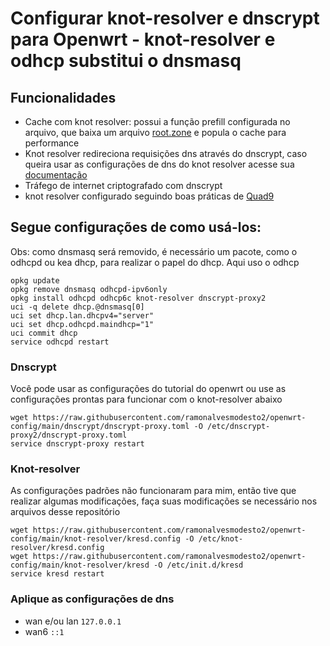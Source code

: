 # Configurar knot-resolver e dnscrypt para Openwrt - knot-resolver e odhcp substitui o dnsmasq

## Funcionalidades
- Cache com knot resolver: possui a função prefill configurada no arquivo, que baixa um arquivo [root.zone](https://www.internic.net/domain/root.zone) e popula o cache para performance
- Knot resolver redireciona requisições dns através do dnscrypt, caso queira usar as configurações de dns do knot resolver acesse sua [documentação](https://knot-resolver.readthedocs.io/en/stable/)
- Tráfego de internet criptografado com dnscrypt
- knot resolver configurado seguindo boas práticas de [Quad9](https://docs.quad9.net/Quad9_For_Organizations/DNS_Forwarder_Best_Practices/)
  
## Segue configurações de como usá-los:

Obs: como dnsmasq será removido, é necessário um pacote, como o odhcpd ou kea dhcp, para realizar o papel do dhcp. Aqui uso o odhcp

```ash
opkg update
opkg remove dnsmasq odhcpd-ipv6only
opkg install odhcpd odhcp6c knot-resolver dnscrypt-proxy2
uci -q delete dhcp.@dnsmasq[0]
uci set dhcp.lan.dhcpv4="server"
uci set dhcp.odhcpd.maindhcp="1"
uci commit dhcp
service odhcpd restart
```
### Dnscrypt
Você pode usar as configurações do tutorial do openwrt ou use as configurações prontas para funcionar com o knot-resolver abaixo

```ash
wget https://raw.githubusercontent.com/ramonalvesmodesto2/openwrt-config/main/dnscrypt/dnscrypt-proxy.toml -O /etc/dnscrypt-proxy2/dnscrypt-proxy.toml
service dnscrypt-proxy restart
```

### Knot-resolver
As configurações padrões não funcionaram para mim, então tive que realizar algumas modificações, faça suas modificações se necessário nos arquivos desse repositório

```ash
wget https://raw.githubusercontent.com/ramonalvesmodesto2/openwrt-config/main/knot-resolver/kresd.config -O /etc/knot-resolver/kresd.config
wget https://raw.githubusercontent.com/ramonalvesmodesto2/openwrt-config/main/knot-resolver/kresd -O /etc/init.d/kresd 
service kresd restart
```

### Aplique as configurações de dns 
- wan e/ou lan `127.0.0.1`
- wan6 `::1`
